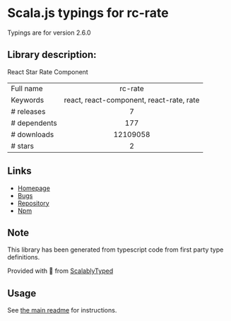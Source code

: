 
# Scala.js typings for rc-rate

Typings are for version 2.6.0

## Library description:
React Star Rate Component

|                    |                 |
| ------------------ | :-------------: |
| Full name          | rc-rate |
| Keywords           | react, react-component, react-rate, rate |
| # releases         | 7 |
| # dependents       | 177 |
| # downloads        | 12109058 |
| # stars            | 2 |

## Links
- [Homepage](https://github.com/react-component/rate)
- [Bugs](https://github.com/react-component/rate/issues)
- [Repository](https://github.com/react-component/rate)
- [Npm](https://www.npmjs.com/package/rc-rate)
    


## Note
This library has been generated from typescript code from first party type definitions.

Provided with :purple_heart: from [ScalablyTyped](https://github.com/oyvindberg/ScalablyTyped)

## Usage
See [the main readme](../../readme.md) for instructions.


